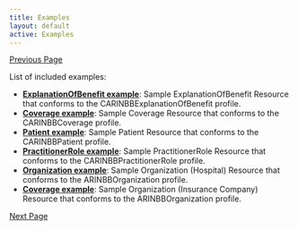 ```yaml
---
title: Examples
layout: default
active: Examples
---
```


[Previous Page](General_Guidance.html)

List of included examples:

* **[ExplanationOfBenefit example](ExplanationOfBenefit-EOB1.html)**: Sample ExplanationOfBenefit Resource that conforms to the CARINBBExplanationOfBenefit profile.
* **[Coverage example](Coverage-Coverage1.html)**: Sample Coverage Resource that conforms to the CARINBBCoverage profile.
* **[Patient example](Patient-Patient1.html)**: Sample Patient Resource that conforms to the CARINBBPatient profile.
* **[PractitionerRole example](PractitionerRole-PractitionerRole1.html)**: Sample PractitionerRole Resource that conforms to the CARINBBPractitionerRole profile.
* **[Organization example](Organization-Org1.html)**: Sample Organization (Hospital) Resource that conforms to the ARINBBOrganization profile.
* **[Coverage example](Organization-Org45.html)**: Sample Organization (Insurance Company) Resource that conforms to the ARINBBOrganization profile.


[Next Page](Notes_to_Balloters.html)
